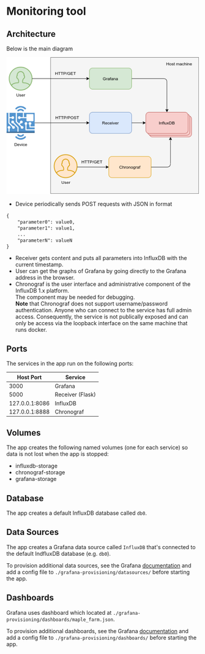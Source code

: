 # Monitoring tool

## Architecture

Below is the main diagram

![Diagram](docs/architecture.png)
- Device periodically sends POST requests with JSON in format
```
{
    "parameter0": value0,
    "parameter1": value1,
    ...
    "parameterN": valueN
}
```
- Receiver gets content and puts all parameters into InfluxDB with the current timestamp.
- User can get the graphs of Grafana by going directly to the Grafana address in the browser.
- Chronograf is the user interface and administrative component of the InfluxDB 1.x platform.\
The component may be needed for debugging.\
**Note** that Chronograf does not support username/password authentication. Anyone who can connect to the service has full admin access. Consequently, the service is not publically exposed and can only be access via the loopback interface on the same machine that runs docker.
## Ports

The services in the app run on the following ports:

| Host Port | Service |
| - | - |
| 3000 | Grafana |
| 5000 | Receiver (Flask) |
| 127.0.0.1:8086 | InfluxDB |
| 127.0.0.1:8888 | Chronograf |

## Volumes

The app creates the following named volumes (one for each service) so data is not lost when the app is stopped:

* influxdb-storage
* chronograf-storage
* grafana-storage

## Database

The app creates a default InfluxDB database called `db0`.

## Data Sources

The app creates a Grafana data source called `InfluxDB` that's connected to the default IndfluxDB database (e.g. `db0`).

To provision additional data sources, see the Grafana [documentation](http://docs.grafana.org/administration/provisioning/#datasources) and add a config file to `./grafana-provisioning/datasources/` before starting the app.

## Dashboards

Grafana uses dashboard which located at `./grafana-provisioning/dashboards/maple_farm.json`.

To provision additional dashboards, see the Grafana [documentation](http://docs.grafana.org/administration/provisioning/#dashboards) and add a config file to `./grafana-provisioning/dashboards/` before starting the app.
